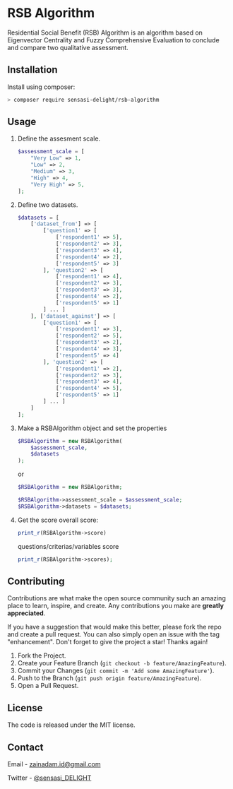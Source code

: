 # RSB Algorithm

Residential Social Benefit (RSB) Algorithm is an algorithm based on Eigenvector Centrality and Fuzzy Comprehensive Evaluation to conclude and compare two qualitative assessment.

## Installation

Install using composer:

```bash
> composer require sensasi-delight/rsb-algorithm
```

## Usage

<!-- TODO: -->
<!-- The usage examples of this library are also available on [examples folder](https://github.com/sensasi-delight/rsb-algorithm/tree/main/examples). -->

1. Define the assesment scale.

    ```php
    $assessment_scale = [
        "Very Low" => 1,
        "Low" => 2,
        "Medium" => 3,
        "High" => 4,
        "Very High" => 5,
    ];
    ```

2. Define two datasets.

    ```php
    $datasets = [
        ['dataset_from'] => [
            ['question1' => [
                ['respondent1' => 5],
                ['respondent2' => 3],
                ['respondent3' => 4],
                ['respondent4' => 2],
                ['respondent5' => 3]
            ], 'question2' => [
                ['respondent1' => 4],
                ['respondent2' => 3],
                ['respondent3' => 3],
                ['respondent4' => 2],
                ['respondent5' => 1]
            ] ... ]
        ], ['dataset_against'] => [
            ['question1' => [
                ['respondent1' => 3],
                ['respondent2' => 5],
                ['respondent3' => 2],
                ['respondent4' => 3],
                ['respondent5' => 4]
            ], 'question2' => [
                ['respondent1' => 2],
                ['respondent2' => 3],
                ['respondent3' => 4],
                ['respondent4' => 5],
                ['respondent5' => 1]
            ] ... ]
        ]
    ];
    ```

3. Make a RSBAlgorithm object and set the properties

    ```php
    $RSBAlgorithm = new RSBAlgorithm(
        $assessment_scale,
        $datasets
    );
    ```

    or

    ```php
    $RSBAlgorithm = new RSBAlgorithm;

    $RSBAlgorithm->assessment_scale = $assessment_scale;
    $RSBAlgorithm->datasets = $datasets;
    ```

4. Get the score
    overall score:

    ```php
    print_r(RSBAlgorithm->score)
    ```

    questions/criterias/variables score

    ```php
    print_r(RSBAlgorithm->scores);
    ```

## Contributing

Contributions are what make the open source community such an amazing place to learn, inspire, and create. Any contributions you make are **greatly appreciated**.

If you have a suggestion that would make this better, please fork the repo and create a pull request. You can also simply open an issue with the tag "enhancement". Don't forget to give the project a star! Thanks again!

1. Fork the Project.
2. Create your Feature Branch (`git checkout -b feature/AmazingFeature`).
3. Commit your Changes (`git commit -m 'Add some AmazingFeature'`).
4. Push to the Branch (`git push origin feature/AmazingFeature`).
5. Open a Pull Request.

## License

The code is released under the MIT license.

## Contact

Email - [zainadam.id@gmail.com](mailto:zainadam.id@gmail.com?subject=[GitHub]%20EigenvectorCentralityPHP)

Twitter - [@sensasi_DELIGHT](https://twitter.com/sensasi_DELIGHT)
